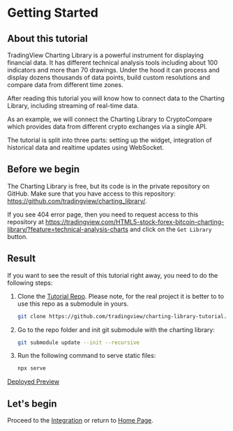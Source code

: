 # Getting Started

## About this tutorial

TradingView Charting Library is a powerful instrument for displaying financial data. It has different technical analysis tools including about 100 indicators and more than 70 drawings. Under the hood it can process and display dozens thousands of data points, build custom resolutions and compare data from different time zones.

After reading this tutorial you will know how to connect data to the Charting Library, including streaming of real-time data.

As an example, we will connect the Charting Library to CryptoCompare which provides data from different crypto exchanges via a single API.

The tutorial is split into three parts: setting up the widget, integration of historical data and realtime updates using WebSocket.

## Before we begin

The Charting Library is free, but its code is in the private repository on GitHub.
Make sure that you have access to this repository: <https://github.com/tradingview/charting_library/>.

If you see 404 error page, then you need to request access to this repository at <https://tradingview.com/HTML5-stock-forex-bitcoin-charting-library/?feature=technical-analysis-charts> and click on the `Get Library` button.

## Result

If you want to see the result of this tutorial right away, you need to do the following steps:

1. Clone the [Tutorial Repo][tutorial-repo-url]. Please note, for the real project it is better to to use this repo as a submodule in yours.

    ```bash
    git clone https://github.com/tradingview/charting-library-tutorial.git
    ```

1. Go to the repo folder and init git submodule with the charting library:

    ```bash
    git submodule update --init --recursive
    ```

1. Run the following command to serve static files:

    ```bash
    npx serve
    ```

[Deployed Preview][demo-url]

## Let's begin

Proceed to the [Integration](integration.md) or return to [Home Page](home.md).

[tutorial-repo-url]: https://github.com/tradingview/charting-library-tutorial
[demo-url]: https://charting-library.tradingview.com/tutorial/index.html
